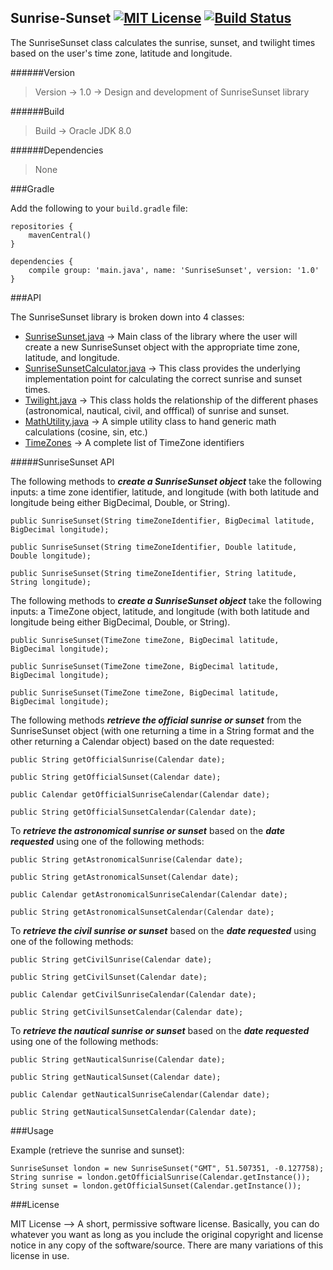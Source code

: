 ## Sunrise-Sunset [![MIT License][license-image]][license-url] [![Build Status](https://travis-ci.org/rahulnadella/SunriseSunset.svg?branch=master)](https://travis-ci.org/rahulnadella/SunriseSunset)

The SunriseSunset class calculates the sunrise, sunset, and twilight times based on the user's time zone, latitude and longitude.

######Version
> Version -> 1.0 -> Design and development of SunriseSunset library

######Build
> Build -> Oracle JDK 8.0

######Dependencies
> None

###Gradle

Add the following to your ``build.gradle`` file:

```
repositories {
    mavenCentral()
}

dependencies {
    compile group: 'main.java', name: 'SunriseSunset', version: '1.0'
}
```

###API

The SunriseSunset library is broken down into 4 classes:

- [SunriseSunset.java](https://github.com/rahulnadella/SunriseSunset/blob/master/src/main/java/SunriseSunset.java) -> Main class of the library where the user will create a new SunriseSunset object with the appropriate time zone, latitude, and longitude.
- [SunriseSunsetCalculator.java](https://github.com/rahulnadella/SunriseSunset/blob/master/src/main/java/SunriseSunsetCalculator.java) -> This class provides the underlying implementation point for calculating the correct sunrise and sunset times.
- [Twilight.java](https://github.com/rahulnadella/SunriseSunset/blob/master/src/main/java/Twilight.java) -> This class holds the relationship of the different phases (astronomical, nautical, civil, and offfical) of sunrise and sunset.
- [MathUtility.java](https://github.com/rahulnadella/SunriseSunset/blob/master/src/main/java/MathUtility.java) -> A simple utility class to hand generic math calculations (cosine, sin, etc.)
- [TimeZones](https://github.com/rahulnadella/SunriseSunset/blob/master/src/main/java/TimeZones) -> A complete list of TimeZone identifiers

#####SunriseSunset API

The following methods to ***create a SunriseSunset object*** take the following inputs: a time zone identifier, latitude, and longitude (with both latitude and longitude being either BigDecimal, Double, or String).

```
public SunriseSunset(String timeZoneIdentifier, BigDecimal latitude, BigDecimal longitude);
```

```
public SunriseSunset(String timeZoneIdentifier, Double latitude, Double longitude);
```

```
public SunriseSunset(String timeZoneIdentifier, String latitude, String longitude);
```

The following methods to ***create a SunriseSunset object*** take the following inputs: a TimeZone object, latitude, and longitude (with both latitude and longitude being either BigDecimal, Double, or String).

```
public SunriseSunset(TimeZone timeZone, BigDecimal latitude, BigDecimal longitude);
```

```
public SunriseSunset(TimeZone timeZone, BigDecimal latitude, BigDecimal longitude);
```

```
public SunriseSunset(TimeZone timeZone, BigDecimal latitude, BigDecimal longitude);
```

The following methods ***retrieve the official sunrise or sunset*** from the SunriseSunset object (with one returning a time in a String format and the other returning a Calendar object) based on the date requested:

```
public String getOfficialSunrise(Calendar date);
```
```
public String getOfficialSunset(Calendar date);
```
```
public Calendar getOfficialSunriseCalendar(Calendar date);
```
```
public String getOfficialSunsetCalendar(Calendar date);
```

To ***retrieve the astronomical sunrise or sunset*** based on the ***date requested*** using one of the following methods:

```
public String getAstronomicalSunrise(Calendar date);
```
```
public String getAstronomicalSunset(Calendar date);
```
```
public Calendar getAstronomicalSunriseCalendar(Calendar date);
```
```
public String getAstronomicalSunsetCalendar(Calendar date);
```

To ***retrieve the civil sunrise or sunset*** based on the ***date requested*** using one of the following methods:

```
public String getCivilSunrise(Calendar date);
```
```
public String getCivilSunset(Calendar date);
```
```
public Calendar getCivilSunriseCalendar(Calendar date);
```
```
public String getCivilSunsetCalendar(Calendar date);
```

To ***retrieve the nautical sunrise or sunset*** based on the ***date requested*** using one of the following methods:

```
public String getNauticalSunrise(Calendar date);
```
```
public String getNauticalSunset(Calendar date);
```
```
public Calendar getNauticalSunriseCalendar(Calendar date);
```
```
public String getNauticalSunsetCalendar(Calendar date);
```

###Usage

Example (retrieve the sunrise and sunset):
```
SunriseSunset london = new SunriseSunset("GMT", 51.507351, -0.127758);
String sunrise = london.getOfficialSunrise(Calendar.getInstance());
String sunset = london.getOfficialSunset(Calendar.getInstance());
```

###License

MIT License --> A short, permissive software license. Basically, you can do whatever you want as long as you include the original copyright and license notice in any copy of the software/source. There are many variations of this license in use.

[license-image]: http://img.shields.io/badge/license-MIT-blue.svg?style=flat
[license-url]: LICENSE
